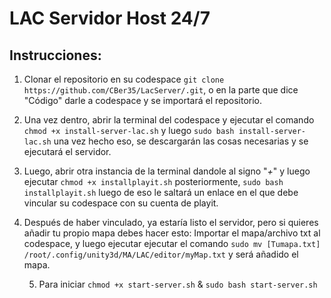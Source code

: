 # LAC Servidor Host 24/7
## Instrucciones:
  1. Clonar el repositorio en su codespace `git clone https://github.com/CBer35/LacServer/.git`, o en la parte que dice "Código" darle a codespace y se importará el repositorio.

  2. Una vez dentro, abrir la terminal del codespace y ejecutar el comando `chmod +x install-server-lac.sh` y luego `sudo bash install-server-lac.sh` una vez hecho eso, se descargarán las cosas necesarias y se ejecutará el servidor.

  3. Luego, abrir otra instancia de la terminal dandole al signo "*+*" y luego ejecutar `chmod +x installplayit.sh` posteriormente, `sudo bash installplayit.sh` luego de eso le saltará un enlace en el que debe vincular su codespace con su cuenta de playit.

  4. Después de haber vinculado, ya estaría listo el servidor, pero si quieres añadir tu propio mapa debes hacer esto:
       Importar el mapa/archivo txt al codespace, y luego ejecutar ejecutar el comando `sudo mv [Tumapa.txt] /root/.config/unity3d/MA/LAC/editor/myMap.txt` y será añadido el mapa.

     5. Para iniciar `chmod +x start-server.sh` & `sudo bash start-server.sh`
